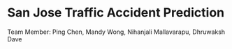 # San Jose Traffic Accident Prediction
Team Member: Ping Chen, Mandy Wong, Nihanjali Mallavarapu, Dhruwaksh Dave
